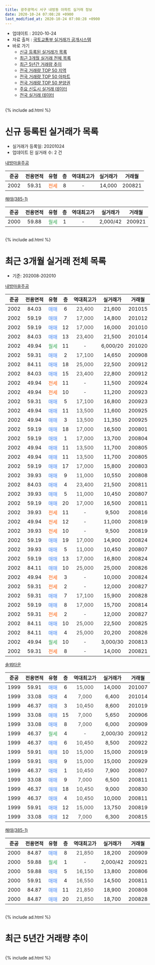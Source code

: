 ```yaml
---
title: 광주광역시 서구 내방동 아파트 실거래 정보
date: 2020-10-24 07:08:28 +0900
last_modified_at: 2020-10-24 07:08:28 +0900
---
```


* 업데이트 : 2020-10-24
* 자료 출처 : [국토교통부 실거래가 공개시스템](http://rt.molit.go.kr)
* 바로 가기
    * [신규 등록된 실거래가 목록](#신규-등록된-실거래가-목록)
    * [최근 3개월 실거래 전체 목록](#최근-3개월-실거래-전체-목록)
    * [최근 5년간 거래량 추이](#최근-5년간-거래량-추이)
    * [전국 거래량 TOP 50 지역](https://inasie.github.io/apt-trade-info/최근-3개월-전국에서-가장-거래가-많이-발생한-지역)
    * [전국 거래량 TOP 50 아파트](https://inasie.github.io/apt-trade-info/최근-3개월-전국에서-가장-거래가-많이-발생한-아파트)
    * [전국 거래량 TOP 50 분양권](https://inasie.github.io/apt-trade-info/최근-3개월-전국에서-가장-거래가-많이-발생한-분양권)
    * [주요 신도시 실거래 데이터](https://inasie.github.io/apt-trade-info/주요-신도시)
    * [전국 실거래 데이터](https://inasie.github.io/apt-trade-info/전국)
<br>
{% include ad.html %}
<br>

# 신규 등록된 실거래가 목록
* 실거래가 등록일: 20201024
* 업데이트 된 실거래 수: 2 건


[내방마을주공](https://search.naver.com/search.naver?query=%EA%B4%91%EC%A3%BC%EA%B4%91%EC%97%AD%EC%8B%9C+%EC%84%9C%EA%B5%AC+%EB%82%B4%EB%B0%A9%EB%8F%99+%EB%82%B4%EB%B0%A9%EB%A7%88%EC%9D%84%EC%A3%BC%EA%B3%B5)

|준공|전용면적|유형|층|역대최고가|실거래가|거래월|
|:---:|:---:|:---:|:---:|:---:|:---:|:---:|
|2002|59.31|<span style="color:#ff5a00">전세</span>|8|<span style="color:#444444">-</span>|14,000|200821|

[해태(385-1)](https://search.naver.com/search.naver?query=%EA%B4%91%EC%A3%BC%EA%B4%91%EC%97%AD%EC%8B%9C+%EC%84%9C%EA%B5%AC+%EB%82%B4%EB%B0%A9%EB%8F%99+%ED%95%B4%ED%83%9C%28385-1%29)

|준공|전용면적|유형|층|역대최고가|실거래가|거래월|
|:---:|:---:|:---:|:---:|:---:|:---:|:---:|
|2000|59.88|<span style="color:#34a853">월세</span>|1|<span style="color:#444444">-</span>|2,000/42|200921|


<br>
{% include ad.html %}
<br>

# 최근 3개월 실거래 전체 목록
* 기준: 202008-202010


[내방마을주공](https://search.naver.com/search.naver?query=%EA%B4%91%EC%A3%BC%EA%B4%91%EC%97%AD%EC%8B%9C+%EC%84%9C%EA%B5%AC+%EB%82%B4%EB%B0%A9%EB%8F%99+%EB%82%B4%EB%B0%A9%EB%A7%88%EC%9D%84%EC%A3%BC%EA%B3%B5)

|준공|전용면적|유형|층|역대최고가|실거래가|거래월|
|:---:|:---:|:---:|:---:|:---:|:---:|:---:|
|2002|84.03|<span style="color:#4285f3">매매</span>|6|<span style="color:#444444">23,400</span>|21,600|201015|
|2002|59.19|<span style="color:#4285f3">매매</span>|7|<span style="color:#444444">17,000</span>|14,800|201012|
|2002|59.19|<span style="color:#4285f3">매매</span>|12|<span style="color:#444444">17,000</span>|16,000|201010|
|2002|84.03|<span style="color:#4285f3">매매</span>|13|<span style="color:#444444">23,400</span>|21,500|201014|
|2002|49.94|<span style="color:#34a853">월세</span>|11|<span style="color:#444444">-</span>|6,000/20|201020|
|2002|59.31|<span style="color:#4285f3">매매</span>|2|<span style="color:#444444">17,100</span>|14,650|200908|
|2002|84.11|<span style="color:#4285f3">매매</span>|18|<span style="color:#444444">25,000</span>|22,500|200912|
|2002|84.03|<span style="color:#4285f3">매매</span>|15|<span style="color:#444444">23,400</span>|22,800|200912|
|2002|49.94|<span style="color:#ff5a00">전세</span>|11|<span style="color:#444444">-</span>|11,500|200924|
|2002|49.94|<span style="color:#ff5a00">전세</span>|10|<span style="color:#444444">-</span>|11,200|200923|
|2002|59.31|<span style="color:#4285f3">매매</span>|5|<span style="color:#444444">17,100</span>|16,800|200923|
|2002|49.94|<span style="color:#4285f3">매매</span>|11|<span style="color:#444444">13,500</span>|11,600|200925|
|2002|49.94|<span style="color:#4285f3">매매</span>|3|<span style="color:#444444">13,500</span>|11,350|200925|
|2002|59.19|<span style="color:#4285f3">매매</span>|18|<span style="color:#444444">17,000</span>|16,500|200801|
|2002|59.19|<span style="color:#4285f3">매매</span>|1|<span style="color:#444444">17,000</span>|13,700|200804|
|2002|49.94|<span style="color:#4285f3">매매</span>|11|<span style="color:#444444">13,500</span>|11,700|200805|
|2002|49.94|<span style="color:#4285f3">매매</span>|11|<span style="color:#444444">13,500</span>|11,700|200805|
|2002|59.19|<span style="color:#4285f3">매매</span>|17|<span style="color:#444444">17,000</span>|15,800|200803|
|2002|39.93|<span style="color:#4285f3">매매</span>|9|<span style="color:#444444">11,000</span>|10,550|200808|
|2002|84.03|<span style="color:#4285f3">매매</span>|4|<span style="color:#444444">23,400</span>|21,500|200811|
|2002|39.93|<span style="color:#4285f3">매매</span>|5|<span style="color:#444444">11,000</span>|10,450|200807|
|2002|59.19|<span style="color:#4285f3">매매</span>|20|<span style="color:#444444">17,000</span>|16,500|200811|
|2002|39.93|<span style="color:#ff5a00">전세</span>|11|<span style="color:#444444">-</span>|9,500|200816|
|2002|49.94|<span style="color:#ff5a00">전세</span>|12|<span style="color:#444444">-</span>|11,000|200819|
|2002|39.93|<span style="color:#ff5a00">전세</span>|10|<span style="color:#444444">-</span>|9,500|200819|
|2002|59.19|<span style="color:#4285f3">매매</span>|19|<span style="color:#444444">17,000</span>|14,900|200824|
|2002|39.93|<span style="color:#4285f3">매매</span>|5|<span style="color:#444444">11,000</span>|10,450|200807|
|2002|59.19|<span style="color:#4285f3">매매</span>|13|<span style="color:#444444">17,000</span>|16,800|200824|
|2002|84.11|<span style="color:#4285f3">매매</span>|10|<span style="color:#444444">25,000</span>|25,000|200826|
|2002|49.94|<span style="color:#ff5a00">전세</span>|3|<span style="color:#444444">-</span>|10,000|200824|
|2002|59.31|<span style="color:#ff5a00">전세</span>|2|<span style="color:#444444">-</span>|12,000|200827|
|2002|59.31|<span style="color:#4285f3">매매</span>|7|<span style="color:#444444">17,100</span>|15,900|200828|
|2002|59.19|<span style="color:#4285f3">매매</span>|8|<span style="color:#444444">17,000</span>|15,700|200814|
|2002|59.31|<span style="color:#ff5a00">전세</span>|2|<span style="color:#444444">-</span>|12,000|200827|
|2002|84.11|<span style="color:#4285f3">매매</span>|10|<span style="color:#444444">25,000</span>|22,500|200825|
|2002|84.11|<span style="color:#4285f3">매매</span>|4|<span style="color:#444444">25,000</span>|20,200|200826|
|2002|49.94|<span style="color:#34a853">월세</span>|10|<span style="color:#444444">-</span>|3,000/30|200813|
|2002|59.31|<span style="color:#ff5a00">전세</span>|8|<span style="color:#444444">-</span>|14,000|200821|

[솔뫼타운](https://search.naver.com/search.naver?query=%EA%B4%91%EC%A3%BC%EA%B4%91%EC%97%AD%EC%8B%9C+%EC%84%9C%EA%B5%AC+%EB%82%B4%EB%B0%A9%EB%8F%99+%EC%86%94%EB%AB%BC%ED%83%80%EC%9A%B4)

|준공|전용면적|유형|층|역대최고가|실거래가|거래월|
|:---:|:---:|:---:|:---:|:---:|:---:|:---:|
|1999|59.91|<span style="color:#4285f3">매매</span>|6|<span style="color:#444444">15,000</span>|14,000|201007|
|1999|33.08|<span style="color:#4285f3">매매</span>|4|<span style="color:#444444">7,000</span>|6,400|201014|
|1999|46.37|<span style="color:#4285f3">매매</span>|3|<span style="color:#444444">10,450</span>|8,600|201019|
|1999|33.08|<span style="color:#4285f3">매매</span>|15|<span style="color:#444444">7,000</span>|5,650|200906|
|1999|33.08|<span style="color:#4285f3">매매</span>|8|<span style="color:#444444">7,000</span>|6,000|200909|
|1999|46.37|<span style="color:#34a853">월세</span>|4|<span style="color:#444444">-</span>|2,000/30|200912|
|1999|46.37|<span style="color:#4285f3">매매</span>|6|<span style="color:#444444">10,450</span>|8,500|200922|
|1999|59.91|<span style="color:#4285f3">매매</span>|10|<span style="color:#444444">15,000</span>|15,000|200919|
|1999|59.91|<span style="color:#4285f3">매매</span>|9|<span style="color:#444444">15,000</span>|15,000|200929|
|1999|46.37|<span style="color:#4285f3">매매</span>|1|<span style="color:#444444">10,450</span>|7,900|200807|
|1999|33.08|<span style="color:#4285f3">매매</span>|9|<span style="color:#444444">7,000</span>|6,500|200811|
|1999|46.37|<span style="color:#4285f3">매매</span>|18|<span style="color:#444444">10,450</span>|9,000|200830|
|1999|46.37|<span style="color:#4285f3">매매</span>|4|<span style="color:#444444">10,450</span>|10,000|200811|
|1999|59.91|<span style="color:#4285f3">매매</span>|12|<span style="color:#444444">15,000</span>|13,750|200819|
|1999|33.08|<span style="color:#4285f3">매매</span>|12|<span style="color:#444444">7,000</span>|6,300|200815|


<script async src="//pagead2.googlesyndication.com/pagead/js/adsbygoogle.js"></script>
<!-- 기본 -->
<ins class="adsbygoogle"
     style="display:block"
     data-ad-client="ca-pub-2446590836940007"
     data-ad-slot="1659523306"
     data-ad-format="auto"
     data-full-width-responsive="true"></ins>
<script>
(adsbygoogle = window.adsbygoogle || []).push({});
</script>


[해태(385-1)](https://search.naver.com/search.naver?query=%EA%B4%91%EC%A3%BC%EA%B4%91%EC%97%AD%EC%8B%9C+%EC%84%9C%EA%B5%AC+%EB%82%B4%EB%B0%A9%EB%8F%99+%ED%95%B4%ED%83%9C%28385-1%29)

|준공|전용면적|유형|층|역대최고가|실거래가|거래월|
|:---:|:---:|:---:|:---:|:---:|:---:|:---:|
|2000|84.87|<span style="color:#4285f3">매매</span>|8|<span style="color:#444444">21,850</span>|18,200|200909|
|2000|59.88|<span style="color:#34a853">월세</span>|1|<span style="color:#444444">-</span>|2,000/42|200921|
|2000|59.88|<span style="color:#4285f3">매매</span>|5|<span style="color:#444444">16,150</span>|13,800|200806|
|2000|59.91|<span style="color:#4285f3">매매</span>|4|<span style="color:#444444">16,550</span>|14,500|200811|
|2000|84.87|<span style="color:#4285f3">매매</span>|11|<span style="color:#444444">21,850</span>|18,900|200808|
|2000|84.87|<span style="color:#4285f3">매매</span>|20|<span style="color:#444444">21,850</span>|18,700|200828|


<br>
{% include ad.html %}
<br>

# 최근 5년간 거래량 추이


<div style="width:100%;">
    <canvas id="deal_progress" height="200"></canvas>
</div>

<script>
new Chart(document.getElementById("deal_progress"), {
    type: 'line',
    data: {
        labels: ['201510','201511','201512','201601','201602','201603','201604','201605','201606','201607','201608','201609','201610','201611','201612','201701','201702','201703','201704','201705','201706','201707','201708','201709','201710','201711','201712','201801','201802','201803','201804','201805','201806','201807','201808','201809','201810','201811','201812','201901','201902','201903','201904','201905','201906','201907','201908','201909','201910','201911','201912','202001','202002','202003','202004','202005','202006','202007','202008','202009','202010'],
        datasets: [{
            label: '매매',
            pointRadius: 1,
            data: [11, 10, 6, 11, 18, 18, 14, 10, 15, 12, 27, 11, 21, 18, 13, 12, 24, 16, 11, 17, 15, 15, 15, 13, 15, 12, 15, 11, 10, 21, 19, 22, 15, 18, 22, 12, 23, 9, 18, 16, 16, 15, 11, 17, 11, 10, 18, 14, 9, 11, 15, 11, 13, 17, 10, 13, 17, 6, 27, 12, 7],
            borderColor: "rgba(255, 201, 14, 1)",
            backgroundColor: "rgba(255, 201, 14, 0.5)",
            fill: false,
            lineTension: 0
        },{
            label: '전월세',
            pointRadius: 1,
            data: [11, 5, 6, 5, 14, 15, 6, 7, 13, 11, 8, 8, 12, 8, 5, 5, 11, 5, 8, 3, 9, 6, 6, 4, 4, 10, 5, 10, 8, 7, 6, 6, 11, 7, 9, 8, 7, 7, 8, 15, 8, 7, 1, 8, 6, 3, 11, 9, 5, 13, 2, 5, 9, 9, 4, 5, 8, 8, 8, 4, 1],
            borderColor: "rgba(0, 141, 185, 1)",
            backgroundColor: "rgba(0, 141, 185, 0.5)",
            fill: false,
            lineTension: 0
        }
        ]
    },
    options: {
        responsive: true,
        title: {
            display: false
        },
        tooltips: {
            mode: 'index',
            intersect: false
        },
        hover: {
            mode: 'nearest',
            intersect: true
        },
        scales: {
            xAxes: [{
                display: true,
                scaleLabel: {
                    display: true,
                    labelString: '년/월'
                }
            }],
            yAxes: [{
                display: true,
                ticks: {
                    suggestedMin: 0,
                },
                scaleLabel: {
                    display: true,
                    labelString: '실거래 수'
                }
            }]
        }
    }
});

</script>


<br>
{% include ad.html %}
<br>

